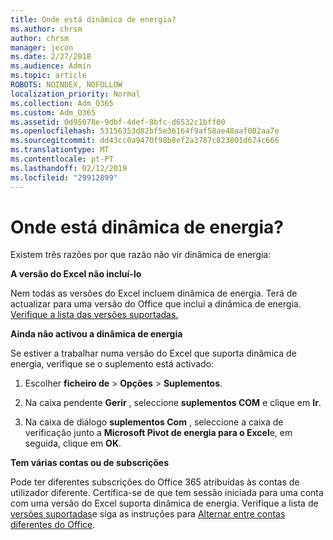 ```yaml
---
title: Onde está dinâmica de energia?
ms.author: chrsm
author: chrsm
manager: jecon
ms.date: 2/27/2018
ms.audience: Admin
ms.topic: article
ROBOTS: NOINDEX, NOFOLLOW
localization_priority: Normal
ms.collection: Adm_O365
ms.custom: Adm_O365
ms.assetid: 0d95078e-9dbf-4def-8bfc-d6532c1bff00
ms.openlocfilehash: 53156353d82bf5e36164f9af58ae48aaf002aa7e
ms.sourcegitcommit: dd43cc0a9470f98b8ef2a3787c823801d674c666
ms.translationtype: MT
ms.contentlocale: pt-PT
ms.lasthandoff: 02/12/2019
ms.locfileid: "29912899"
---
```

# <a name="where-is-power-pivot"></a>Onde está dinâmica de energia?

Existem três razões por que razão não vir dinâmica de energia:
  
 **A versão do Excel não incluí-lo**
  
Nem todas as versões do Excel incluem dinâmica de energia. Terá de actualizar para uma versão do Office que inclui a dinâmica de energia. [Verifique a lista das versões suportadas.](https://support.office.com/article/aa64e217-4b6e-410b-8337-20b87e1c2a4b.aspx)
  
 **Ainda não activou a dinâmica de energia**
  
Se estiver a trabalhar numa versão do Excel que suporta dinâmica de energia, verifique se o suplemento está activado:
  
1. Escolher **ficheiro de** \> **Opções** \> **Suplementos**.
    
2. Na caixa pendente **Gerir** , seleccione **suplementos COM** e clique em **Ir**.
    
3. Na caixa de diálogo **suplementos Com** , seleccione a caixa de verificação junto a **Microsoft Pivot de energia para o Excel**e, em seguida, clique em **OK**. 
    
 **Tem várias contas ou de subscrições**
  
Pode ter diferentes subscrições do Office 365 atribuídas às contas de utilizador diferente. Certifica-se de que tem sessão iniciada para uma conta com uma versão do Excel suporta dinâmica de energia. Verifique a lista de [versões suportadas](https://support.office.com/article/aa64e217-4b6e-410b-8337-20b87e1c2a4b.aspx)e siga as instruções para [Alternar entre contas diferentes do Office](https://support.office.com/article/b9582171-fd1f-4284-9846-bdd72bb28426.aspx#BKMK_WebSwitchAccounts).
  

